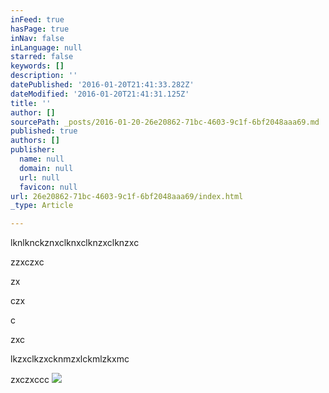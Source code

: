 ```yaml
---
inFeed: true
hasPage: true
inNav: false
inLanguage: null
starred: false
keywords: []
description: ''
datePublished: '2016-01-20T21:41:33.282Z'
dateModified: '2016-01-20T21:41:31.125Z'
title: ''
author: []
sourcePath: _posts/2016-01-20-26e20862-71bc-4603-9c1f-6bf2048aaa69.md
published: true
authors: []
publisher:
  name: null
  domain: null
  url: null
  favicon: null
url: 26e20862-71bc-4603-9c1f-6bf2048aaa69/index.html
_type: Article

---
```

lknlknckznxclknxclknzxclknzxc

zzxczxc

zx

czx

c

zxc

lkzxclkzxcknmzxlckmlzkxmc

zxczxccc
![](https://s3-us-west-2.amazonaws.com/the-grid-img/p/7aa0f4b316cf0412bd0cc5258b14e75bc1432314.jpg)